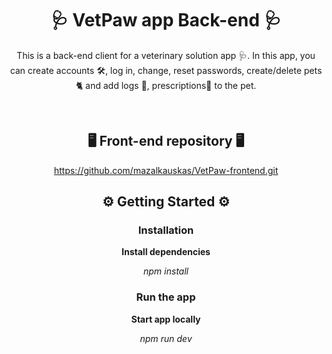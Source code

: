 <div align="center">

# 🩺 VetPaw app Back-end 🩺

This is a back-end client for a veterinary solution app 🩺. In this app, you can create accounts 🛠, log in, change, reset passwords, create/delete pets 🐈‍ and add logs 📃, prescriptions💊 to the pet.

<br/>

## 🖥️ Front-end repository 🖥️

https://github.com/mazalkauskas/VetPaw-frontend.git

## :gear: Getting Started :gear:

### Installation

**Install dependencies**

_npm install_

### Run the app

**Start app locally**

_npm run dev_

</div>

